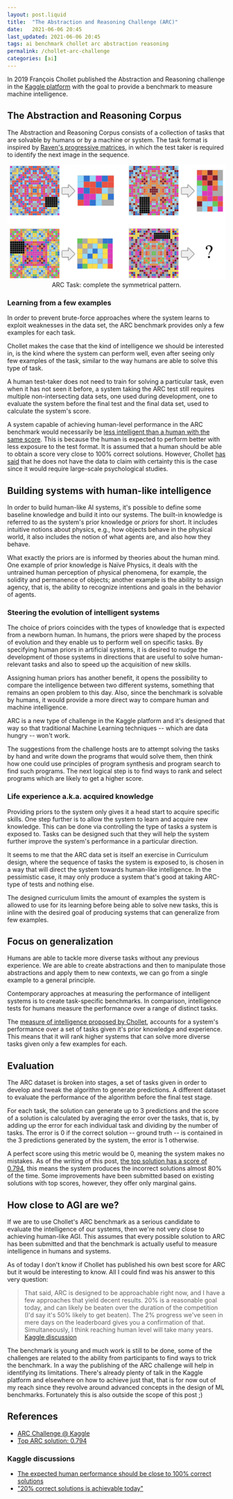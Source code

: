 ```yaml
---
layout: post.liquid
title:  "The Abstraction and Reasoning Challenge (ARC)"
date:   2021-06-06 20:45
last_updated: 2021-06-06 20:45
tags: ai benchmark chollet arc abstraction reasoning
permalink: /chollet-arc-challenge
categories: [ai]
---
```

In 2019 François Chollet published the Abstraction and Reasoning challenge in the
[Kaggle platform](#references) with the goal to provide a benchmark to measure
machine intelligence.

## The Abstraction and Reasoning Corpus

The Abstraction and Reasoning Corpus consists of a collection of tasks that are solvable
by humans or by a machine or system. The task format is inspired by [Raven's progressive
matrices](#references), in which the test taker is required to identify the next image
in the sequence.

<div style="text-align: center">
    <img src="/assets/images/chollet-arc-sample-task.png">
    <figcaption>ARC Task: complete the symmetrical pattern.</figcaption>
</div>


### Learning from a few examples

In order to prevent brute-force approaches where the system learns to exploit weaknesses
in the data set, the ARC benchmark provides only a few examples for each task.

Chollet makes the case that the kind of intelligence we should be interested in, is the kind
where the system can perform well, even after seeing only few examples of the task,
similar to the way humans are able to solve this type of task.

A human test-taker does not need to train for solving a particular task, even when it
has not seen it before, a system taking the ARC test still requires multiple non-intersecting
data sets, one used during development, one to evaluate the system before the final
test and the final data set, used to calculate the system's score.

A system capable of achieving human-level performance in the ARC
benchmark would necessarily be [less intelligent than a human with the same score](
/chollet-general-intelligence-test#quantifying-the-intelligence-of-a-system
). This is because the human is expected to perform better with less exposure to the
test format. It is assumed that a human should be able to obtain a score very close to
100% correct solutions. However, Chollet [has said](#references) that he does not have
the data to claim with certainty this is the case since it would require large-scale
psychological studies.

## Building systems with human-like intelligence

In order to build human-like AI systems, it's possible to define some baseline knowledge
and build it into our systems. The built-in knowledge is referred to as the system's
prior knowledge or _priors_ for short. It includes intuitive notions about physics, e.g.,
how objects behave in the physical world, it also includes the notion of what agents are,
and also how they behave.

What exactly the priors are is informed by theories about the human mind. One example of
prior knowledge is Naïve Physics, it deals with the untrained human perception of physical
phenomena, for example, the solidity and permanence of objects; another example is the
ability to assign agency, that is, the ability to recognize intentions and goals in the
behavior of agents.

### Steering the evolution of intelligent systems

The choice of priors coincides with the types of knowledge that is expected from a newborn
human. In humans, the priors were shaped by the process of evolution and they enable us
to perform well on specific tasks. By specifying human priors in artificial systems,
it is desired to nudge the development of those systems in directions that are useful to
solve human-relevant tasks and also to speed up the acquisition of new skills.

Assigning human priors has another benefit, it opens the possibility to compare the
intelligence between two different systems, something that remains an open problem to
this day. Also, since the benchmark is solvable by humans, it would provide a more direct
way to compare human and machine intelligence.

ARC is a new type of challenge in the Kaggle platform and it's designed that way so that
traditional Machine Learning techniques -- which are data hungry -- won't work.

The suggestions from the challenge hosts are to attempt solving the tasks by hand and
write down the programs that would solve them, then think how one could use principles of
program synthesis and program search to find such programs. The next logical step is to
find ways to rank and select programs which are likely to get a higher score.

### Life experience a.k.a. acquired knowledge

Providing priors to the system only gives it a head start to acquire specific skills.
One step further is to allow the system to learn and acquire new knowledge.
This can be done via controlling the type of tasks a system is exposed to. Tasks can
be designed such that they will help the system further improve the system's performance
in a particular direction.

It seems to me that the ARC data set is itself an exercise in Curriculum design,
where the sequence of tasks the system is exposed to, is chosen in a way that will
direct the system towards human-like intelligence. In the pessimistic case, it may only
produce a system that's good at taking ARC-type of tests and nothing else.

The designed curriculum limits the amount of examples the system is allowed to use for
its learning before being able to solve new tasks, this is inline with the desired goal
of producing systems that can generalize from few examples.

## Focus on generalization

Humans are able to tackle more diverse tasks without any previous experience. We are able
to create abstractions and then to manipulate those abstractions and apply them to new
contexts, we can go from a single example to a general principle.

Contemporary approaches at measuring the performance of intelligent systems is to create
task-specific benchmarks. In comparison, intelligence tests for humans measure the
performance over a range of distinct tasks.

The [measure of intelligence proposed by Chollet](/chollet-general-intelligence-test),
accounts for a system's performance over a set of tasks given it's prior knowledge and
experience. This means that it will rank higher systems that can solve more diverse
tasks given only a few examples for each.


## Evaluation

The ARC dataset is broken into stages, a set of tasks given in order to develop and tweak
the algorithm to generate predictions. A different dataset to evaluate the performance of the
algorithm before the final test stage.

For each task, the solution can generate up to 3 predictions and the score of a solution
is calculated by averaging the error over the tasks, that is, by adding up the error
for each individual task and dividing by the number of tasks. The error is 0 if the
correct solution -- ground truth -- is contained in the 3 predictions generated by the
system, the error is 1 otherwise.

A perfect score using this metric would be 0, meaning the system makes no mistakes.
As of the writing of this post, [the top solution has a score of 0.794](#references),
this means the system produces the incorrect solutions almost 80% of the time.
Some improvements have been submitted based on existing solutions with top scores,
however, they offer only marginal gains.

## How close to AGI are we?

If we are to use Chollet's ARC benchmark as a serious candidate to evaluate the intelligence
of our systems, then we're not very close to achieving human-like AGI. This assumes that
every possible solution to ARC has been submitted and that the benchmark is actually
useful to measure intelligence in humans and systems.

As of today I don't know if Chollet has published his own best score for ARC but it would
be interesting to know. All I could find was his answer to this very question:

> That said, ARC is designed to be approachable right now, and I have a few approaches
> that yield decent results. 20% is a reasonable goal today, and can likely be beaten
> over the duration of the competition (I'd say it's 50% likely to get beaten).
> The 2% progress we've seen in mere days on the leaderboard gives you a confirmation
> of that. Simultaneously, I think reaching human level will take many years.
[Kaggle discussion](#kaggle-discussions)

The benchmark is young and much work is still to be done, some of the challenges are related
to the ability from participants to find ways to trick the benchmark. In a way the
publishing of the ARC challenge will help in identifying its limitations. There's already
plenty of talk in the Kaggle platform and elsewhere on how to achieve just that, that
is for now out of my reach since they revolve around advanced concepts in the design
of ML benchmarks. Fortunately this is also outside the scope of this post ;)


## References

- [ARC Challenge @ Kaggle](https://www.kaggle.com/c/abstraction-and-reasoning-challenge)
- [Top ARC solution: 0.794](https://www.kaggle.com/icecuber/arc-1st-place-solution)

### Kaggle discussions

- [The expected human performance should be close to 100% correct solutions](https://www.kaggle.com/c/abstraction-and-reasoning-challenge/discussion/131005#750531)
- ["20% correct solutions is achievable today"](https://www.kaggle.com/c/abstraction-and-reasoning-challenge/discussion/131005#750917)
